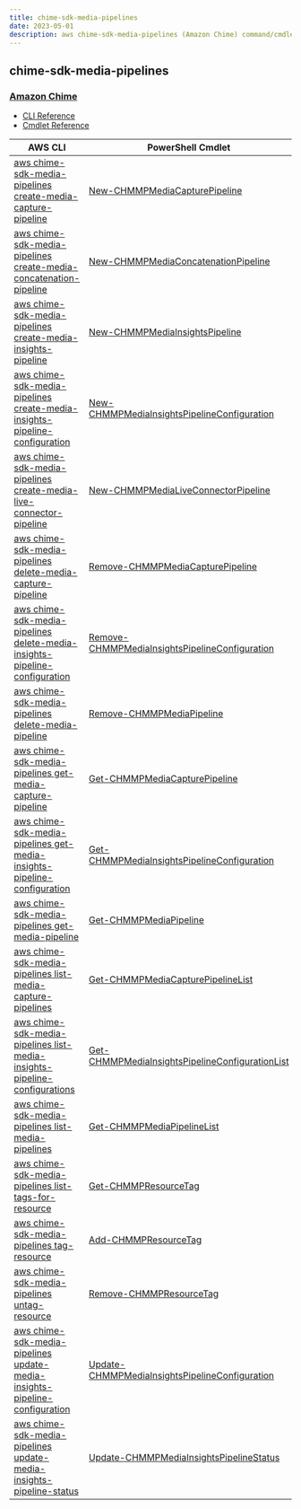 ```yaml
---
title: chime-sdk-media-pipelines
date: 2023-05-01
description: aws chime-sdk-media-pipelines (Amazon Chime) command/cmdlet list.
---
```


## chime-sdk-media-pipelines

### [Amazon Chime](https://aws.amazon.com/chime/)

* [CLI Reference](https://docs.aws.amazon.com/cli/latest/reference/chime-sdk-media-pipelines/index.html)
* [Cmdlet Reference](https://docs.aws.amazon.com/powershell/latest/reference/items/ChimeSDKMediaPipelines_cmdlets.html)

|AWS CLI|PowerShell Cmdlet|
|----|----|
|[aws chime-sdk-media-pipelines create-media-capture-pipeline](https://docs.aws.amazon.com/cli/latest/reference/chime-sdk-media-pipelines/create-media-capture-pipeline.html)|[New-CHMMPMediaCapturePipeline](https://docs.aws.amazon.com/powershell/latest/reference/items/New-CHMMPMediaCapturePipeline.html)|
|[aws chime-sdk-media-pipelines create-media-concatenation-pipeline](https://docs.aws.amazon.com/cli/latest/reference/chime-sdk-media-pipelines/create-media-concatenation-pipeline.html)|[New-CHMMPMediaConcatenationPipeline](https://docs.aws.amazon.com/powershell/latest/reference/items/New-CHMMPMediaConcatenationPipeline.html)|
|[aws chime-sdk-media-pipelines create-media-insights-pipeline](https://docs.aws.amazon.com/cli/latest/reference/chime-sdk-media-pipelines/create-media-insights-pipeline.html)|[New-CHMMPMediaInsightsPipeline](https://docs.aws.amazon.com/powershell/latest/reference/items/New-CHMMPMediaInsightsPipeline.html)|
|[aws chime-sdk-media-pipelines create-media-insights-pipeline-configuration](https://docs.aws.amazon.com/cli/latest/reference/chime-sdk-media-pipelines/create-media-insights-pipeline-configuration.html)|[New-CHMMPMediaInsightsPipelineConfiguration](https://docs.aws.amazon.com/powershell/latest/reference/items/New-CHMMPMediaInsightsPipelineConfiguration.html)|
|[aws chime-sdk-media-pipelines create-media-live-connector-pipeline](https://docs.aws.amazon.com/cli/latest/reference/chime-sdk-media-pipelines/create-media-live-connector-pipeline.html)|[New-CHMMPMediaLiveConnectorPipeline](https://docs.aws.amazon.com/powershell/latest/reference/items/New-CHMMPMediaLiveConnectorPipeline.html)|
|[aws chime-sdk-media-pipelines delete-media-capture-pipeline](https://docs.aws.amazon.com/cli/latest/reference/chime-sdk-media-pipelines/delete-media-capture-pipeline.html)|[Remove-CHMMPMediaCapturePipeline](https://docs.aws.amazon.com/powershell/latest/reference/items/Remove-CHMMPMediaCapturePipeline.html)|
|[aws chime-sdk-media-pipelines delete-media-insights-pipeline-configuration](https://docs.aws.amazon.com/cli/latest/reference/chime-sdk-media-pipelines/delete-media-insights-pipeline-configuration.html)|[Remove-CHMMPMediaInsightsPipelineConfiguration](https://docs.aws.amazon.com/powershell/latest/reference/items/Remove-CHMMPMediaInsightsPipelineConfiguration.html)|
|[aws chime-sdk-media-pipelines delete-media-pipeline](https://docs.aws.amazon.com/cli/latest/reference/chime-sdk-media-pipelines/delete-media-pipeline.html)|[Remove-CHMMPMediaPipeline](https://docs.aws.amazon.com/powershell/latest/reference/items/Remove-CHMMPMediaPipeline.html)|
|[aws chime-sdk-media-pipelines get-media-capture-pipeline](https://docs.aws.amazon.com/cli/latest/reference/chime-sdk-media-pipelines/get-media-capture-pipeline.html)|[Get-CHMMPMediaCapturePipeline](https://docs.aws.amazon.com/powershell/latest/reference/items/Get-CHMMPMediaCapturePipeline.html)|
|[aws chime-sdk-media-pipelines get-media-insights-pipeline-configuration](https://docs.aws.amazon.com/cli/latest/reference/chime-sdk-media-pipelines/get-media-insights-pipeline-configuration.html)|[Get-CHMMPMediaInsightsPipelineConfiguration](https://docs.aws.amazon.com/powershell/latest/reference/items/Get-CHMMPMediaInsightsPipelineConfiguration.html)|
|[aws chime-sdk-media-pipelines get-media-pipeline](https://docs.aws.amazon.com/cli/latest/reference/chime-sdk-media-pipelines/get-media-pipeline.html)|[Get-CHMMPMediaPipeline](https://docs.aws.amazon.com/powershell/latest/reference/items/Get-CHMMPMediaPipeline.html)|
|[aws chime-sdk-media-pipelines list-media-capture-pipelines](https://docs.aws.amazon.com/cli/latest/reference/chime-sdk-media-pipelines/list-media-capture-pipelines.html)|[Get-CHMMPMediaCapturePipelineList](https://docs.aws.amazon.com/powershell/latest/reference/items/Get-CHMMPMediaCapturePipelineList.html)|
|[aws chime-sdk-media-pipelines list-media-insights-pipeline-configurations](https://docs.aws.amazon.com/cli/latest/reference/chime-sdk-media-pipelines/list-media-insights-pipeline-configurations.html)|[Get-CHMMPMediaInsightsPipelineConfigurationList](https://docs.aws.amazon.com/powershell/latest/reference/items/Get-CHMMPMediaInsightsPipelineConfigurationList.html)|
|[aws chime-sdk-media-pipelines list-media-pipelines](https://docs.aws.amazon.com/cli/latest/reference/chime-sdk-media-pipelines/list-media-pipelines.html)|[Get-CHMMPMediaPipelineList](https://docs.aws.amazon.com/powershell/latest/reference/items/Get-CHMMPMediaPipelineList.html)|
|[aws chime-sdk-media-pipelines list-tags-for-resource](https://docs.aws.amazon.com/cli/latest/reference/chime-sdk-media-pipelines/list-tags-for-resource.html)|[Get-CHMMPResourceTag](https://docs.aws.amazon.com/powershell/latest/reference/items/Get-CHMMPResourceTag.html)|
|[aws chime-sdk-media-pipelines tag-resource](https://docs.aws.amazon.com/cli/latest/reference/chime-sdk-media-pipelines/tag-resource.html)|[Add-CHMMPResourceTag](https://docs.aws.amazon.com/powershell/latest/reference/items/Add-CHMMPResourceTag.html)|
|[aws chime-sdk-media-pipelines untag-resource](https://docs.aws.amazon.com/cli/latest/reference/chime-sdk-media-pipelines/untag-resource.html)|[Remove-CHMMPResourceTag](https://docs.aws.amazon.com/powershell/latest/reference/items/Remove-CHMMPResourceTag.html)|
|[aws chime-sdk-media-pipelines update-media-insights-pipeline-configuration](https://docs.aws.amazon.com/cli/latest/reference/chime-sdk-media-pipelines/update-media-insights-pipeline-configuration.html)|[Update-CHMMPMediaInsightsPipelineConfiguration](https://docs.aws.amazon.com/powershell/latest/reference/items/Update-CHMMPMediaInsightsPipelineConfiguration.html)|
|[aws chime-sdk-media-pipelines update-media-insights-pipeline-status](https://docs.aws.amazon.com/cli/latest/reference/chime-sdk-media-pipelines/update-media-insights-pipeline-status.html)|[Update-CHMMPMediaInsightsPipelineStatus](https://docs.aws.amazon.com/powershell/latest/reference/items/Update-CHMMPMediaInsightsPipelineStatus.html)|

